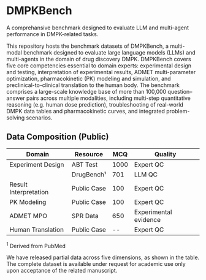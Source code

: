 # DMPKBench

A comprehansive benchmark designed to evaluate LLM and multi-agent performance in DMPK-related tasks.

This repository hosts the benchmark datasets of DMPKBench, a multi-modal benchmark designed to evaluate large language models (LLMs) and multi-agents in the domain of drug discovery DMPK. DMPKBench covers five core competencies essential to domain experts: experimental design and testing, interpretation of experimental results, ADMET multi-parameter optimization, pharmacokinetic (PK) modeling and simulation, and preclinical-to-clinical translation to the human body. The benchmark comprises a large-scale knowledge base of more than 100,000 question–answer pairs across multiple modalities, including multi-step quantitative reasoning (e.g. human dose prediction), troubleshooting of real-world DMPK data tables and pharmacokinetic curves, and integrated problem-solving scenarios.

## Data Composition (Public)

| Domain              | Resource         | MCQ     | Quality             |
|---------------------|------------------|---------|---------------------|
| Experiment Design   | ABT Test         | 1000   | Expert QC           |
|                     | DrugBench¹       | 701     | LLM QC              |
| Result Interpretation | Public Case    | 100     | Expert QC           |
| PK Modeling         | Public Case      | 100     | Expert QC           |
| ADMET MPO           | SPR Data         | 650 | Experimental evidence |
| Human Translation   | Public Case      | --      | Expert QC           |

<sup>1</sup> Derived from PubMed

We have released partial data across five dimensions, as shown in the table. The complete dataset is available under request for academic use only upon acceptance of the related manuscript.
